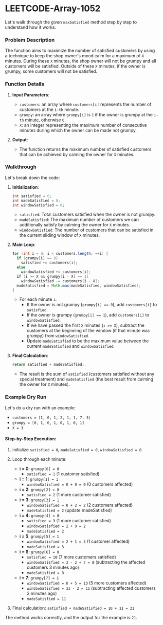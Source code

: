 # LEETCODE-Array-1052
Let's walk through the given `maxSatisfied` method step by step to understand how it works.

### Problem Description

The function aims to maximize the number of satisfied customers by using a technique to keep the shop owner's mood calm for a maximum of `X` minutes. During these `X` minutes, the shop owner will not be grumpy and all customers will be satisfied. Outside of these `X` minutes, if the owner is grumpy, some customers will not be satisfied.

### Function Details

1. **Input Parameters**:
   - `customers`: an array where `customers[i]` represents the number of customers at the `i-th` minute.
   - `grumpy`: an array where `grumpy[i]` is `1` if the owner is grumpy at the `i-th` minute, otherwise `0`.
   - `X`: an integer representing the maximum number of consecutive minutes during which the owner can be made not grumpy.

2. **Output**:
   - The function returns the maximum number of satisfied customers that can be achieved by calming the owner for `X` minutes.

### Walkthrough

Let's break down the code:

1. **Initialization**:
   ```java
   int satisfied = 0;
   int madeSatisfied = 0;
   int windowSatisfied = 0;
   ```

   - `satisfied`: Total customers satisfied when the owner is not grumpy.
   - `madeSatisfied`: The maximum number of customers we can additionally satisfy by calming the owner for `X` minutes.
   - `windowSatisfied`: The number of customers that can be satisfied in the current sliding window of `X` minutes.

2. **Main Loop**:
   ```java
   for (int i = 0; i < customers.length; ++i) {
     if (grumpy[i] == 0)
       satisfied += customers[i];
     else
       windowSatisfied += customers[i];
     if (i >= X && grumpy[i - X] == 1)
       windowSatisfied -= customers[i - X];
     madeSatisfied = Math.max(madeSatisfied, windowSatisfied);
   }
   ```

   - For each minute `i`:
     - If the owner is not grumpy (`grumpy[i] == 0`), add `customers[i]` to `satisfied`.
     - If the owner is grumpy (`grumpy[i] == 1`), add `customers[i]` to `windowSatisfied`.
     - If we have passed the first `X` minutes (`i >= X`), subtract the customers at the beginning of the window (if that minute was grumpy) from `windowSatisfied`.
     - Update `madeSatisfied` to be the maximum value between the current `madeSatisfied` and `windowSatisfied`.

3. **Final Calculation**:
   ```java
   return satisfied + madeSatisfied;
   ```
   - The result is the sum of `satisfied` (customers satisfied without any special treatment) and `madeSatisfied` (the best result from calming the owner for `X` minutes).

### Example Dry Run

Let's do a dry run with an example:

- `customers = [1, 0, 1, 2, 1, 1, 7, 5]`
- `grumpy = [0, 1, 0, 1, 0, 1, 0, 1]`
- `X = 3`

#### Step-by-Step Execution:

1. Initialize `satisfied = 0`, `madeSatisfied = 0`, `windowSatisfied = 0`.

2. Loop through each minute:

   - **i = 0**: `grumpy[0] = 0`
     - `satisfied = 1` (1 customer satisfied)
   - **i = 1**: `grumpy[1] = 1`
     - `windowSatisfied = 0 + 0 = 0` (0 customers affected)
   - **i = 2**: `grumpy[2] = 0`
     - `satisfied = 2` (1 more customer satisfied)
   - **i = 3**: `grumpy[3] = 1`
     - `windowSatisfied = 0 + 2 = 2` (2 customers affected)
     - `madeSatisfied = 2` (update madeSatisfied)
   - **i = 4**: `grumpy[4] = 0`
     - `satisfied = 3` (1 more customer satisfied)
     - `windowSatisfied = 2 + 0 = 2`
     - `madeSatisfied = 2`
   - **i = 5**: `grumpy[5] = 1`
     - `windowSatisfied = 2 + 1 = 3` (1 customer affected)
     - `madeSatisfied = 3`
   - **i = 6**: `grumpy[6] = 0`
     - `satisfied = 10` (7 more customers satisfied)
     - `windowSatisfied = 3 - 2 + 7 = 8` (subtracting the affected customers 3 minutes ago)
     - `madeSatisfied = 8`
   - **i = 7**: `grumpy[7] = 1`
     - `windowSatisfied = 8 + 5 = 13` (5 more customers affected)
     - `windowSatisfied = 13 - 2 = 11` (subtracting affected customers 3 minutes ago)
     - `madeSatisfied = 11`

3. Final calculation: `satisfied + madeSatisfied = 10 + 11 = 21`

The method works correctly, and the output for the example is `21`.
